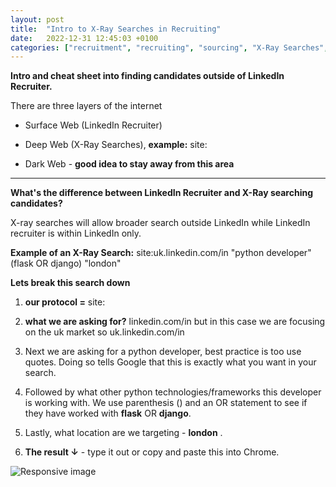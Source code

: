 ```yaml
---
layout: post
title:  "Intro to X-Ray Searches in Recruiting"
date:   2022-12-31 12:45:03 +0100
categories: ["recruitment", "recruiting", "sourcing", "X-Ray Searches", "London"]
---
```


**Intro and cheat sheet into finding candidates outside of LinkedIn Recruiter.**

There are three layers of the internet

- Surface Web (LinkedIn Recruiter)

- Deep Web (X-Ray Searches), **example:** site:

- Dark Web - **good idea to stay away from this area**

<hr class="style-one">

**What's the difference between LinkedIn Recruiter and  X-Ray searching candidates?**

X-ray searches will allow broader search outside LinkedIn while LinkedIn recruiter is within LinkedIn only.

**Example of an X-Ray Search:** site:uk.linkedin.com/in "python developer" (flask OR django) "london"

**Lets break this search down**

1. **our protocol =** site:

2. **what we are asking for?** linkedin.com/in but in this case we are focusing on the uk market so uk.linkedin.com/in

3. Next we are asking for a python developer, best practice is too use quotes. Doing so tells Google that this is exactly what you want in your search.

4. Followed by what other python technologies/frameworks this developer is working with. We use parenthesis () and an OR statement to see if they have worked with **flask** OR **django**.

5. Lastly, what location are we targeting - **london** .

6. **The result ↓** - type it out or copy and paste this into Chrome. 
<div class="container">	
		<img src="/assets/images/x-ray_search.png" class="img-fluid rounded mx-auto d-block" alt="Responsive image">
</div>

<br>



